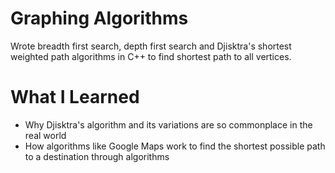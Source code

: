 # Graphing Algorithms

Wrote breadth first search, depth first search and Djisktra's shortest weighted path algorithms in C++ to find shortest path to all vertices.

# What I Learned

* Why Djisktra's algorithm and its variations are so commonplace in the real world
* How algorithms like Google Maps work to find the shortest possible path to a destination through algorithms
